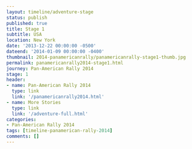 ```yaml
---
layout: timeline/adventure-stage
status: publish
published: true
title: Stage 1
subtitle: USA
location: New York
date: '2013-12-22 00:00:00 -0500'
dateend: '2014-01-09 00:00:00 -0400'
thumbnail: 2014-panamericanrally/panamericanrally-stage1-thumb.jpg
permalink: panamericanrally2014-stage1.html
journey: Pan-American Rally 2014
stage: 1
header:
- name: Pan-American Rally 2014
  type: link
  link: '/panamericanrally2014.html'
- name: More Stories
  type: link
  link: '/adventure-full.html'
categories:
- Pan-American Rally 2014
tags: [timeline-panamerican-rally-2014]
comments: []
---
```

